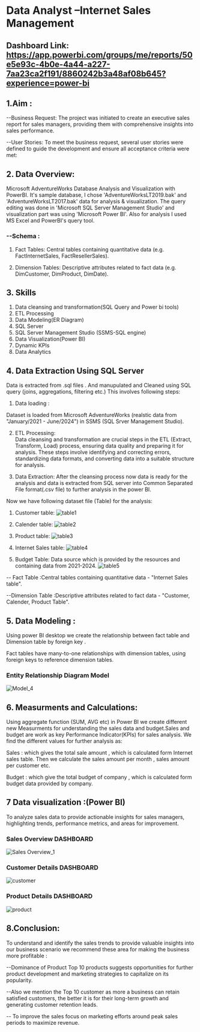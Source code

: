 # Data Analyst –Internet  Sales Management

## Dashboard Link: https://app.powerbi.com/groups/me/reports/50e5e93c-4b0e-4a44-a227-7aa23ca2f191/8860242b3a48af08b645?experience=power-bi

## 1.Aim :

--Business Request:
The project was initiated to create an executive sales report for sales managers, providing them with comprehensive insights into sales performance.

--User Stories:
To meet the business request, several user stories were defined to guide the development and ensure all acceptance criteria were met:

## 2. Data Overview: 
Microsoft AdventureWorks Database Analysis and Visualization with PowerBI. It's sample database, I chose 'AdventureWorksLT2019.bak' and 'AdventureWorksLT2017.bak' data for analysis & visualization. The query editing was done in 'Microsoft SQL Server Management Studio' and visualization part was using 'Microsoft Power BI'. Also for analysis I used MS Excel and PowerBI's query tool.
### --Schema :

1.  Fact Tables: Central tables containing quantitative data (e.g. FactInternetSales, FactResellerSales).

2. Dimension Tables: Descriptive attributes related to fact data (e.g. DimCustomer, DimProduct, DimDate).

## 3. Skills
1. Data cleansing and transformation(SQL Query and Power bi tools)
 2. ETL Processing
3. Data Modeling(ER Diagram)
4. SQL Server 
5. SQL Server Management Studio (SSMS-SQL engine)
6. Data Visualization(Power BI)
7. Dynamic KPIs
8. Data Analytics


 
## 4. Data Extraction Using SQL Server
Data is extracted from .sql files . And manupulated and Cleaned using SQL query (joins, aggregations, filtering etc.)
This involves following steps:

1. Data loading :

Dataset is loaded from Microsoft AdventureWorks (realstic data from "January/2021 - June/2024") in SSMS (SQL Srver Management Studio).

2. ETL Processing:  
Data cleansing and transformation are crucial steps in the ETL (Extract, Transform, Load) process, ensuring data quality and preparing it for analysis. These steps involve identifying and correcting errors, standardizing data formats, and converting data into a suitable structure for analysis.

3. Data Extraction:
After the cleansing process now data is ready for the analysis and data is extracted from SQL server into Common Separated File format(.csv file) to further analysis in the power BI.

Now we have following dataset file (Table) for the analysis:

1. Customer table:
![table1](https://github.com/Snjakhar753/Comprehensive-Sales-Analysis-Dashboard/assets/122297111/31e984ba-5403-4bdf-b991-aced066841b8)

2. Calender table:
![table2](https://github.com/Snjakhar753/Comprehensive-Sales-Analysis-Dashboard/assets/122297111/780fcfa4-2420-4c6c-8d71-4c6ca992efae)

3. Product table:
![table3](https://github.com/Snjakhar753/Comprehensive-Sales-Analysis-Dashboard/assets/122297111/c85c62e5-64df-48ce-b0d7-a1bbdcb18fa3)

4. Internet Sales table:
![table4](https://github.com/Snjakhar753/Comprehensive-Sales-Analysis-Dashboard/assets/122297111/50a9729a-4e83-487e-8ae9-570dfa982c66)

5. Budget Table: Data source which is provided by the resources and containing data from 2021-2024.
![table5](https://github.com/Snjakhar753/Comprehensive-Sales-Analysis-Dashboard/assets/122297111/94f29384-1e33-4513-89a0-d3d0664d250a)

-- Fact Table :Central tables containing quantitative data -
"Internet Sales table".

--Dimension Table :Descriptive attributes related to fact data -
"Customer, Calender, Product Table".

## 5. Data Modeling :

Using power BI desktop we create the relationship between fact table and Dimension table by foreign key . 

Fact tables have many-to-one relationships with dimension tables, using foreign keys to reference dimension tables.

### Entity Relationship Diagram Model

![Model_4](https://github.com/Snjakhar753/Comprehensive-Sales-Analysis-Dashboard/assets/122297111/02c3b553-5058-4960-b05a-65adeb2e4c32)

## 6. Measurments and Calculations:
Using aggregate function (SUM, AVG etc) in Power BI we create different new Measurments for understanding the sales data and budget.Sales and budget are work as key Performance Indicator(KPIs) for sales analysis. We find the different values for further analysis as:

Sales : which gives the total sale amount , which is calculated form Internet sales table. Then we calculate the sales amount per month , sales amount per customer etc.

Budget : which give the total budget of company , which is calculated form budget data provided by company.

## 7 Data visualization :(Power BI)
To analyze sales data to provide actionable insights for sales managers, highlighting trends, performance metrics, and areas for improvement.
### Sales Overview DASHBOARD
![Sales Overview_1](https://github.com/Snjakhar753/Comprehensive-Sales-Analysis-Dashboard/assets/122297111/cffc6ad9-3a4b-4085-9ea6-3df339a113f2)

### Customer Details DASHBOARD
![customer](https://github.com/Snjakhar753/Comprehensive-Sales-Analysis-Dashboard/assets/122297111/7e2d1ebe-8975-4332-a114-ccd1866bb040)

###  Product Details DASHBOARD
![product](https://github.com/Snjakhar753/Comprehensive-Sales-Analysis-Dashboard/assets/122297111/3ce29bad-f8be-4afc-940d-c12c2358f576)


## 8.Conclusion:
To understand and  identify the sales trends to provide valuable insights into our business scenario we recommend these area for making the business more profitable :

--Dominance of Product Top 10 products suggests opportunities for further product development and marketing strategies to capitalize on its popularity.

--Also we mention the Top 10 customer as  more a business can retain satisfied customers, the better it is for their long-term growth and generating customer retention leads.

-- To improve the sales focus on marketing efforts around peak sales periods to maximize revenue.
